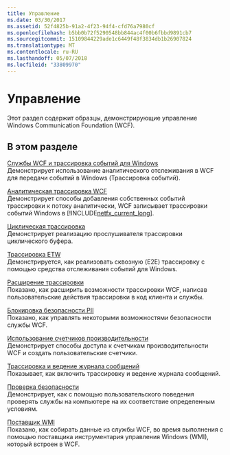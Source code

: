 ```yaml
---
title: Управление
ms.date: 03/30/2017
ms.assetid: 52f4825b-91a2-4f23-94f4-cfd76a7980cf
ms.openlocfilehash: b5bb0b72f5290548bb844ac4f00b6fbbd9891cb7
ms.sourcegitcommit: 15109844229ade1c6449f48f3834db1b26907824
ms.translationtype: MT
ms.contentlocale: ru-RU
ms.lasthandoff: 05/07/2018
ms.locfileid: "33809970"
---
```

# <a name="management"></a>Управление
Этот раздел содержит образцы, демонстрирующие управление Windows Communication Foundation (WCF).  
  
## <a name="in-this-section"></a>В этом разделе  
 [Службы WCF и трассировка событий для Windows](../../../../docs/framework/wcf/samples/wcf-services-and-event-tracing-for-windows.md)  
 Демонстрирует использование аналитического отслеживания в WCF для передачи событий в Windows (Трассировка событий).  
  
 [Аналитическая трассировка WCF](../../../../docs/framework/wcf/samples/wcf-analytic-tracing.md)  
 Демонстрирует способы добавления собственных событий трассировки к потоку аналитически, WCF записывает трассировки событий Windows в [!INCLUDE[netfx_current_long](../../../../includes/netfx-current-long-md.md)].  
  
 [Циклическая трассировка](../../../../docs/framework/wcf/samples/circular-tracing.md)  
 Демонстрирует реализацию прослушивателя трассировки циклического буфера.  
  
 [Трассировка ETW](../../../../docs/framework/wcf/samples/etw-tracing.md)  
 Демонстрируется, как реализовать сквозную (E2E) трассировку с помощью средства отслеживания событий для Windows.  
  
 [Расширение трассировки](../../../../docs/framework/wcf/samples/extending-tracing.md)  
 Показано, как расширить возможности трассировки WCF, написав пользовательские действия трассировки в код клиента и службы.  
  
 [Блокировка безопасности PII](../../../../docs/framework/wcf/samples/pii-security-lockdown.md)  
 Показано, как управлять некоторыми возможностями безопасности службы WCF.  
  
 [Использование счетчиков производительности](../../../../docs/framework/wcf/samples/using-performance-counters.md)  
 Демонстрирует способы доступа к счетчикам производительности WCF и создать пользовательские счетчики.  
  
 [Трассировка и ведение журнала сообщений](../../../../docs/framework/wcf/samples/tracing-and-message-logging.md)  
 Показывает, как включить трассировку и ведение журнала сообщений.  
  
 [Проверка безопасности](../../../../docs/framework/wcf/samples/security-validation.md)  
 Демонстрирует, как с помощью пользовательского поведения проверять службы на компьютере на их соответствие определенным условиям.  
  
 [Поставщик WMI](../../../../docs/framework/wcf/samples/wmi-provider.md)  
 Показано, как собирать данные из службы WCF, во время выполнения с помощью поставщика инструментария управления Windows (WMI), который встроен в WCF.
